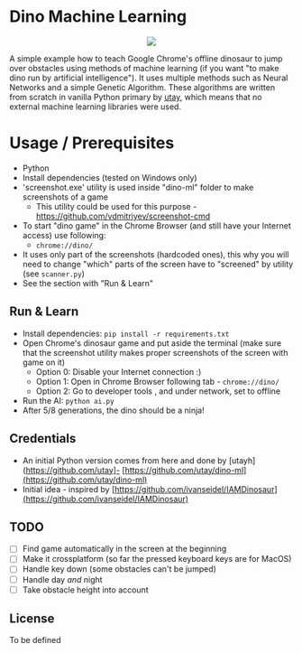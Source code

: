 # Dino Machine Learning

<p align="center">
<img src="dino.gif">
</p>

A simple example how to teach Google Chrome's offline dinosaur to jump over obstacles using methods of machine learning (if you want "to make dino run by artificial intelligence"). It uses multiple methods such as Neural Networks and a simple Genetic Algorithm. These algorithms are written from scratch in vanilla Python primary by [utay](https://github.com/utay/dino-ml), which means that no external machine learning libraries were used.

# Usage / Prerequisites

* Python
* Install dependencies (tested on Windows only)
* 'screenshot.exe' utility is used inside "dino-ml" folder to make screenshots of a game
    - This utility could be used for this purpose - https://github.com/vdmitriyev/screenshot-cmd
* To start "dino game" in the Chrome Browser (and still have your Internet access) use following:
    - ```chrome://dino/```
* It uses only part of the screenshots (hardcoded ones), this why you will need to change "which" parts of the screen have to "screened" by utility (see ```scanner.py```)
* See the section with "Run & Learn"


## Run & Learn

* Install dependencies: `pip install -r requirements.txt`
* Open Chrome's dinosaur game and put aside the terminal (make sure that the screenshot utility makes proper screenshots of the screen with game on it)
    - Option 0: Disable your Internet connection :)
    - Option 1: Open in Chrome Browser following tab - ```chrome://dino/```
    - Option 2: Go to developer tools , and under network, set to offline
* Run the AI: `python ai.py`
* After 5/8 generations, the dino should be a ninja!

## Credentials

* An initial Python version comes from here and done by [utayh](https://github.com/utay]- [https://github.com/utay/dino-ml](https://github.com/utay/dino-ml)
* Initial idea - inspired by [https://github.com/ivanseidel/IAMDinosaur](https://github.com/ivanseidel/IAMDinosaur)

## TODO

- [ ] Find game automatically in the screen at the beginning
- [ ] Make it crossplatform (so far the pressed keyboard keys are for MacOS)
- [ ] Handle key down (some obstacles can't be jumped)
- [ ] Handle day *and* night
- [ ] Take obstacle height into account

## License

To be defined
